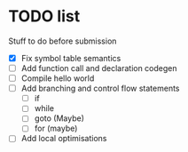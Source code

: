 # TODO list

Stuff to do before submission

- [x] Fix symbol table semantics
- [ ] Add function call and declaration codegen
- [ ] Compile hello world
- [ ] Add branching and control flow statements
  - [ ] if
  - [ ] while
  - [ ] goto (Maybe)
  - [ ] for (maybe)
- [ ] Add local optimisations
